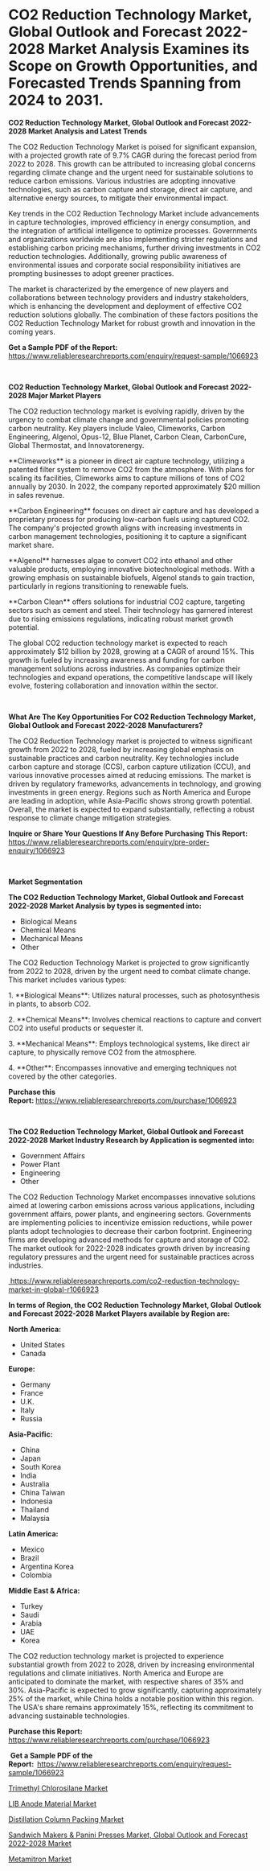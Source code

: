 <p><h1>CO2 Reduction Technology Market, Global Outlook and Forecast 2022-2028 Market Analysis Examines its Scope on Growth Opportunities, and Forecasted Trends Spanning from 2024 to 2031.</h1></p><p><strong>CO2 Reduction Technology Market, Global Outlook and Forecast 2022-2028 Market Analysis and Latest Trends</strong></p>
<p><p>The CO2 Reduction Technology Market is poised for significant expansion, with a projected growth rate of 9.7% CAGR during the forecast period from 2022 to 2028. This growth can be attributed to increasing global concerns regarding climate change and the urgent need for sustainable solutions to reduce carbon emissions. Various industries are adopting innovative technologies, such as carbon capture and storage, direct air capture, and alternative energy sources, to mitigate their environmental impact.</p><p>Key trends in the CO2 Reduction Technology Market include advancements in capture technologies, improved efficiency in energy consumption, and the integration of artificial intelligence to optimize processes. Governments and organizations worldwide are also implementing stricter regulations and establishing carbon pricing mechanisms, further driving investments in CO2 reduction technologies. Additionally, growing public awareness of environmental issues and corporate social responsibility initiatives are prompting businesses to adopt greener practices.</p><p>The market is characterized by the emergence of new players and collaborations between technology providers and industry stakeholders, which is enhancing the development and deployment of effective CO2 reduction solutions globally. The combination of these factors positions the CO2 Reduction Technology Market for robust growth and innovation in the coming years.</p></p>
<p><strong>Get a Sample PDF of the Report:&nbsp;</strong> <a href="https://www.reliableresearchreports.com/enquiry/request-sample/1066923">https://www.reliableresearchreports.com/enquiry/request-sample/1066923</a></p>
<p>&nbsp;</p>
<p><strong>CO2 Reduction Technology Market, Global Outlook and Forecast 2022-2028 Major Market Players</strong></p>
<p><p>The CO2 reduction technology market is evolving rapidly, driven by the urgency to combat climate change and governmental policies promoting carbon neutrality. Key players include Valeo, Climeworks, Carbon Engineering, Algenol, Opus-12, Blue Planet, Carbon Clean, CarbonCure, Global Thermostat, and Innovatorenergy.</p><p>**Climeworks** is a pioneer in direct air capture technology, utilizing a patented filter system to remove CO2 from the atmosphere. With plans for scaling its facilities, Climeworks aims to capture millions of tons of CO2 annually by 2030. In 2022, the company reported approximately $20 million in sales revenue.</p><p>**Carbon Engineering** focuses on direct air capture and has developed a proprietary process for producing low-carbon fuels using captured CO2. The company's projected growth aligns with increasing investments in carbon management technologies, positioning it to capture a significant market share.</p><p>**Algenol** harnesses algae to convert CO2 into ethanol and other valuable products, employing innovative biotechnological methods. With a growing emphasis on sustainable biofuels, Algenol stands to gain traction, particularly in regions transitioning to renewable fuels.</p><p>**Carbon Clean** offers solutions for industrial CO2 capture, targeting sectors such as cement and steel. Their technology has garnered interest due to rising emissions regulations, indicating robust market growth potential.</p><p>The global CO2 reduction technology market is expected to reach approximately $12 billion by 2028, growing at a CAGR of around 15%. This growth is fueled by increasing awareness and funding for carbon management solutions across industries. As companies optimize their technologies and expand operations, the competitive landscape will likely evolve, fostering collaboration and innovation within the sector.</p></p>
<p>&nbsp;</p>
<p><strong>What Are The Key Opportunities For CO2 Reduction Technology Market, Global Outlook and Forecast 2022-2028 Manufacturers?</strong></p>
<p><p>The CO2 Reduction Technology market is projected to witness significant growth from 2022 to 2028, fueled by increasing global emphasis on sustainable practices and carbon neutrality. Key technologies include carbon capture and storage (CCS), carbon capture utilization (CCU), and various innovative processes aimed at reducing emissions. The market is driven by regulatory frameworks, advancements in technology, and growing investments in green energy. Regions such as North America and Europe are leading in adoption, while Asia-Pacific shows strong growth potential. Overall, the market is expected to expand substantially, reflecting a robust response to climate change mitigation strategies.</p></p>
<p><strong>Inquire or Share Your Questions If Any Before Purchasing This Report:</strong> <a href="https://www.reliableresearchreports.com/enquiry/pre-order-enquiry/1066923">https://www.reliableresearchreports.com/enquiry/pre-order-enquiry/1066923</a></p>
<p>&nbsp;</p>
<p><strong>Market Segmentation</strong></p>
<p><strong>The CO2 Reduction Technology Market, Global Outlook and Forecast 2022-2028 Market Analysis by types is segmented into:</strong></p>
<p><ul><li>Biological Means</li><li>Chemical Means</li><li>Mechanical Means</li><li>Other</li></ul></p>
<p><p>The CO2 Reduction Technology Market is projected to grow significantly from 2022 to 2028, driven by the urgent need to combat climate change. This market includes various types: </p><p>1. **Biological Means**: Utilizes natural processes, such as photosynthesis in plants, to absorb CO2.</p><p>2. **Chemical Means**: Involves chemical reactions to capture and convert CO2 into useful products or sequester it.</p><p>3. **Mechanical Means**: Employs technological systems, like direct air capture, to physically remove CO2 from the atmosphere.</p><p>4. **Other**: Encompasses innovative and emerging techniques not covered by the other categories.</p></p>
<p><strong>Purchase this Report:&nbsp;</strong><a href="https://www.reliableresearchreports.com/purchase/1066923">https://www.reliableresearchreports.com/purchase/1066923</a></p>
<p>&nbsp;</p>
<p><strong>The CO2 Reduction Technology Market, Global Outlook and Forecast 2022-2028 Market Industry Research by Application is segmented into:</strong></p>
<p><ul><li>Government Affairs</li><li>Power Plant</li><li>Engineering</li><li>Other</li></ul></p>
<p><p>The CO2 Reduction Technology Market encompasses innovative solutions aimed at lowering carbon emissions across various applications, including government affairs, power plants, and engineering sectors. Governments are implementing policies to incentivize emission reductions, while power plants adopt technologies to decrease their carbon footprint. Engineering firms are developing advanced methods for capture and storage of CO2. The market outlook for 2022-2028 indicates growth driven by increasing regulatory pressures and the urgent need for sustainable practices across industries.</p></p>
<p><a href="https://www.reliableresearchreports.com/co2-reduction-technology-market-in-global-r1066923">&nbsp;https://www.reliableresearchreports.com/co2-reduction-technology-market-in-global-r1066923</a></p>
<p><strong>In terms of Region, the CO2 Reduction Technology Market, Global Outlook and Forecast 2022-2028 Market Players available by Region are:</strong></p>
<p>
    <p> <strong> North America: </strong>
        <ul>
            <li>United States</li>
            <li>Canada</li>
        </ul>
        </p> 
    <p> <strong> Europe: </strong>
        <ul>
            <li>Germany</li>
            <li>France</li>
            <li>U.K.</li>
            <li>Italy</li>
            <li>Russia</li>
        </ul>
        </p> 
    <p> <strong> Asia-Pacific: </strong>
        <ul>
            <li>China</li>
            <li>Japan</li>
            <li>South Korea</li>
            <li>India</li>
            <li>Australia</li>
            <li>China Taiwan</li>
            <li>Indonesia</li>
            <li>Thailand</li>
            <li>Malaysia</li>
        </ul>
        </p> 
    <p> <strong> Latin America: </strong>
        <ul>
            <li>Mexico</li>
            <li>Brazil</li>
            <li>Argentina Korea</li>
            <li>Colombia</li>
        </ul>
        </p> 
    <p> <strong> Middle East & Africa: </strong>
        <ul>
            <li>Turkey</li>
            <li>Saudi</li>
            <li>Arabia</li>
            <li>UAE</li>
            <li>Korea</li>
        </ul>
    </p>
    </p>
<p><p>The CO2 reduction technology market is projected to experience substantial growth from 2022 to 2028, driven by increasing environmental regulations and climate initiatives. North America and Europe are anticipated to dominate the market, with respective shares of 35% and 30%. Asia-Pacific is expected to grow significantly, capturing approximately 25% of the market, while China holds a notable position within this region. The USA's share remains approximately 15%, reflecting its commitment to advancing sustainable technologies.</p></p>
<p><strong>Purchase this Report: </strong><a href="https://www.reliableresearchreports.com/purchase/1066923">https://www.reliableresearchreports.com/purchase/1066923</a></p>
<p>&nbsp;<strong>Get a Sample PDF of the Report:&nbsp;&nbsp;</strong><a href="https://www.reliableresearchreports.com/enquiry/request-sample/1066923">https://www.reliableresearchreports.com/enquiry/request-sample/1066923</a></p>
<p><strong></strong></p>
<p><p><a href="https://issuu.com/reportprime-2/docs/trimethyl-chlorosilane-market-size-_c795eb7d69ee07">Trimethyl Chlorosilane Market</a></p><p><a href="https://www.linkedin.com/pulse/what-influencing-future-lib-anode-material-market-insights-586mf?trackingId=s5QwQ5AVQtSFcF2vWau6rw%3D%3D">LIB Anode Material Market</a></p><p><a href="https://issuu.com/reportprime-2/docs/distillation-column-packing-market-_048521622f2804">Distillation Column Packing Market</a></p><p><a href="https://github.com/JakirUddin511/Market-Research-Report-List-1/blob/main/sandwich-makers-panini-presses-market-global-outlook-and-forecast-2022-2028-market.md">Sandwich Makers & Panini Presses Market, Global Outlook and Forecast 2022-2028 Market</a></p><p><a href="https://www.linkedin.com/pulse/metamitron-market-essentials-key-players-demand-drivers-xakif?trackingId=ed8G07W5RBOE%2F8VHwNXRAQ%3D%3D">Metamitron Market</a></p></p>